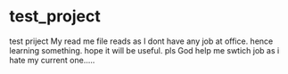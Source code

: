 # test_project
test priject
My read me file reads as I dont have any job at office. hence learning something. hope it will be useful.
pls God help me swtich job as i hate my current one.....
